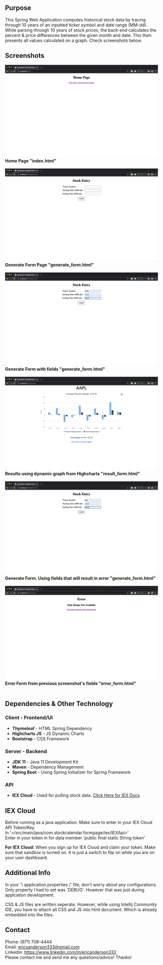 ## Purpose
This Spring Web Application computes historical stock data
by tracing through 10 years of an inputted ticker symbol and 
date range (MM-dd). While parsing through 10 years of stock
prices, the back-end calculates the percent & price differences 
between the given month and date. This then presents all values 
calculated on a graph. Check screenshots below.

## Screenshots
![Home Page](/documents/screenshots/home-page.png) <br />
**Home Page "index.html"** <br />
<br />
![Generate Form](/documents/screenshots/generate-form.png) <br />
**Generate Form Page "generate_form.html"** <br />
<br />
![Generate Form AAPL](/documents/screenshots/generate-form-aapl.png) <br />
**Generate Form with fields "generate_form.html"** <br />
<br />
![Results Page AAPL](/documents/screenshots/results-page-aapl.png) <br />
**Results using dynamic graph from Highcharts "result_form.html"** <br />
<br />
![Generate Form NIO](/documents/screenshots/generate-form-nio.png) <br />
**Generate Form. Using fields that will result in error "generate_form.html"** <br />
<br />
![Error Page NIO](/documents/screenshots/error-page-nio.png) <br />
**Error Form from previous screenshot's fields "error_form.html"** <br />
<br />

## Dependencies & Other Technology
### Client - Frontend/UI
* **Thymeleaf** - HTML Spring Dependency
* **Highcharts JS** - JS Dynamic Charts
* **Bootstrap** - CSS Framework
### Server - Backend
* **JDK 11** - Java 11 Development Kit
* **Maven** - Dependency Management
* **Spring Boot** - Using Spring Initializer for Spring Framework
### API
* **IEX Cloud** - Used for pulling stock data. [Click Here for IEX Docs](https://iexcloud.io/docs/api/)

## IEX Cloud
Before running as a java application. Make sure to enter in your
IEX Cloud API Token/Key. <br />
In '</src/main/java/com.stockcalendar.formpage/iex/IEXApi>' <br />
Enter in your token in for data member 'public final static String token' <br />

**For IEX Cloud:** When you sign up for IEX Cloud and claim your
token. Make sure that sandbox is turned on. It is just a switch to flip
on while you are on your user dashboard. <br />

## Additional Info
In your '\ application.properties /' 
file, don't worry about any configurations.
Only property I had to set was 'DEBUG'. However that was just during applcation
development. <br />

CSS & JS files are written seperate. However, while using Intellij Community IDE, 
you have to attach all CSS and JS into html document. Which is already embedded into 
the files. <br />

## Contact
Phone: (971) 708-4444<br />
Email: ericsanderson333@gmail.com<br />
Linkedin: https://www.linkedin.com/in/ericanderson333 <br />
Please contact me and send me any questions/advice! Thanks!




